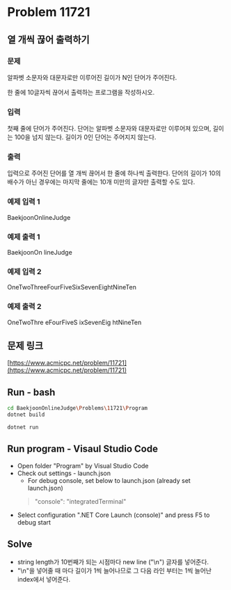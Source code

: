 # Problem 11721

## 열 개씩 끊어 출력하기

### 문제

알파벳 소문자와 대문자로만 이루어진 길이가 N인 단어가 주어진다.

한 줄에 10글자씩 끊어서 출력하는 프로그램을 작성하시오.

### 입력

첫째 줄에 단어가 주어진다. 단어는 알파벳 소문자와 대문자로만 이루어져 있으며, 길이는 100을 넘지 않는다. 길이가 0인 단어는 주어지지 않는다.

### 출력

입력으로 주어진 단어를 열 개씩 끊어서 한 줄에 하나씩 출력한다. 단어의 길이가 10의 배수가 아닌 경우에는 마지막 줄에는 10개 미만의 글자만 출력할 수도 있다.

### 예제 입력 1

BaekjoonOnlineJudge

### 예제 출력 1

BaekjoonOn
lineJudge

### 예제 입력 2

OneTwoThreeFourFiveSixSevenEightNineTen

### 예제 출력 2

OneTwoThre
eFourFiveS
ixSevenEig
htNineTen

## 문제 링크

[https://www.acmicpc.net/problem/11721](https://www.acmicpc.net/problem/11721)

## Run - bash

```bash
cd BaekjoonOnlineJudge\Problems\11721\Program
dotnet build
```

```bash
dotnet run
```

## Run program - Visaul Studio Code

- Open folder "Program" by Visual Studio Code
- Check out settings - launch.json
  - For debug console, set below to launch.json (already set launch.json)
  > "console": "integratedTerminal"
- Select configuration ".NET Core Launch (console)" and press F5 to debug start

## Solve

- string length가 10번째가 되는 시점마다 new line ("\n") 글자를 넣어준다.
- "\n"을 넣어줄 때 마다 길이가 1씩 늘어나므로 그 다음 라인 부터는 1씩 늘어난 index에서 넣어준다.